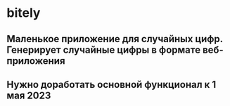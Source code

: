 # bitely

## Маленькое приложение для случайных цифр. Генерирует случайные цифры в формате веб-приложения

## Нужно доработать основной функционал к 1 мая 2023 
